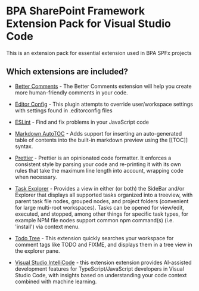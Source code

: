 # BPA SharePoint Framework Extension Pack for Visual Studio Code

This is an extension pack for essential extension used in BPA SPFx projects

## Which extensions are included?

- [Better Comments](https://marketplace.visualstudio.com/items?itemName=aaron-bond.better-comments) - The Better Comments extension will help you create more human-friendly comments in your code.

- [Editor Config](https://marketplace.visualstudio.com/items?itemName=EditorConfig.EditorConfig) - This plugin attempts to override user/workspace settings with settings found in .editorconfig files

- [ESLint](https://marketplace.visualstudio.com/items?itemName=dbaeumer.vscode-eslint) - Find and fix problems in your JavaScript code

- [Markdown AutoTOC](https://marketplace.visualstudio.com/items?itemName=wibblemonkey.markdown-auto-toc) - Adds support for inserting an auto-generated table of contents into the built-in markdown preview using the [[TOC]] syntax.

- [Prettier](https://marketplace.visualstudio.com/items?itemName=esbenp.prettier-vscode) - Prettier is an opinionated code formatter. It enforces a consistent style by parsing your code and re-printing it with its own rules that take the maximum line length into account, wrapping code when necessary.

- [Task Explorer](https://marketplace.visualstudio.com/items?itemName=spmeesseman.vscode-taskexplorer) - Provides a view in either (or both) the SideBar and/or Explorer that displays all supported tasks organized into a treeview, with parent task file nodes, grouped nodes, and project folders (convenient for large multi-root workspaces). Tasks can be opened for view/edit, executed, and stopped, among other things for specific task types, for example NPM file nodes support common npm command(s) (i.e. 'install') via context menu.

- [Todo Tree](https://marketplace.visualstudio.com/items?itemName=Gruntfuggly.todo-tree) - This extension quickly searches your workspace for comment tags like TODO and FIXME, and displays them in a tree view in the explorer pane.

- [Visual Studio IntelliCode](https://marketplace.visualstudio.com/items?itemName=VisualStudioExptTeam.vscodeintellicode) - this extension extension provides AI-assisted development features for TypeScript/JavaScript developers in Visual Studio Code, with insights based on understanding your code context combined with machine learning.

